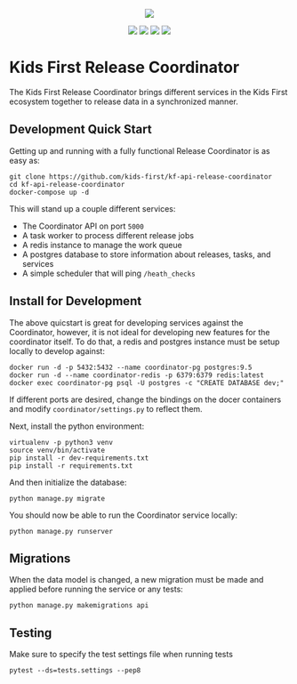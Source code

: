 <p align="center">
  <img src="docs/kf_releasecoordinator.png">
</p>
<p align="center">
  <a href="https://github.com/kids-first/kf-api-release-coordinator/blob/master/LICENSE"><img src="https://img.shields.io/github/license/kids-first/kf-api-release-coordinator.svg?style=for-the-badge"></a>
  <a href="https://kids-first.github.io/kf-api-release-coordinator/docs/coordinator.html"><img src="https://img.shields.io/readthedocs/pip.svg?style=for-the-badge"></a>
  <a href="https://circleci.com/gh/kids-first/kf-api-release-coordinator"><img src="https://img.shields.io/circleci/project/kids-first/kf-api-release-coordinator.svg?style=for-the-badge"></a>
  <a href="https://app.codacy.com/app/kids-first/kf-api-release-coordinator/dashboard"><img src="https://img.shields.io/codacy/grade/7500ec3e7b81489dbe0ff0cee8c3d76d.svg?style=for-the-badge"></a>
</p>

Kids First Release Coordinator
==============================

The Kids First Release Coordinator brings different services in the Kids First ecosystem together to release data in a synchronized manner.


## Development Quick Start

Getting up and running with a fully functional Release Coordinator is as easy as:
```
git clone https://github.com/kids-first/kf-api-release-coordinator
cd kf-api-release-coordinator
docker-compose up -d
```


This will stand up a couple different services:
- The Coordinator API on port `5000`
- A task worker to process different release jobs
- A redis instance to manage the work queue
- A postgres database to store information about releases, tasks, and services
- A simple scheduler that will ping `/heath_checks`


## Install for Development

The above quicstart is great for developing services against the Coordinator,
however, it is not ideal for developing new features for the coordinator itself.
To do that, a redis and postgres instance must be setup locally to develop
against:

```
docker run -d -p 5432:5432 --name coordinator-pg postgres:9.5
docker run -d --name coordinator-redis -p 6379:6379 redis:latest
docker exec coordinator-pg psql -U postgres -c "CREATE DATABASE dev;"
```

If different ports are desired, change the bindings on the docer containers and
modify `coordinator/settings.py` to reflect them.

Next, install the python environment:
```
virtualenv -p python3 venv
source venv/bin/activate
pip install -r dev-requirements.txt
pip install -r requirements.txt
```
And then initialize the database:
```
python manage.py migrate
```

You should now be able to run the Coordinator service locally:
```
python manage.py runserver
```

## Migrations

When the data model is changed, a new migration must be made and applied
before running the service or any tests:
```
python manage.py makemigrations api
```


## Testing


Make sure to specify the test settings file when running tests
```
pytest --ds=tests.settings --pep8
```
